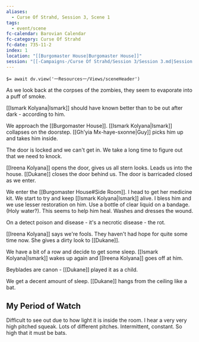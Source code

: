 ```yaml
---
aliases:
  - Curse Of Strahd, Session 3, Scene 1
tags:
  - event/scene
fc-calendar: Barovian Calendar
fc-category: Curse Of Strahd
fc-date: 735-11-2
index: 1
location: "[[Burgomaster House|Burgomaster House]]"
session: "[[-Campaigns-/Curse Of Strahd/Session 3/Session 3.md|Session 3]]"
---
```


`$= await dv.view('一Resources一/Views/sceneHeader')`

As we look back at the corpses of the zombies, they seem to evaporate into a puff of smoke.

[[Ismark Kolyana|Ismark]] should have known better than to be out after dark - according to him.

We approach the [[Burgomaster House]]. [[Ismark Kolyana|Ismark]] collapses on the doorstep. [[Gh'yia Mx-haye-sxonne|Guy]] picks him up and takes him inside.

The door is locked and we can't get in. We take a long time to figure out that we need to knock.

[[Ireena Kolyana]] opens the door, gives us all stern looks. Leads us into the house. [[Dukane]] closes the door behind us. The door is barricaded closed as we enter.

We enter the [[Burgomaster House#Side Room]]. I head to get her medicine kit. We start to try and keep [[Ismark Kolyana|Ismark]] alive. I bless him and we use lesser restoration on him. Use a bottle of clear liquid on a bandage. (Holy water?). This seems to help him heal. Washes and dresses the wound.

On a detect poison and disease - it's a necrotic disease - the rot.

[[Ireena Kolyana]] says we're fools. They haven't had hope for quite some time now. She gives a dirty look to [[Dukane]].

We have a bit of a row and decide to get some sleep. [[Ismark Kolyana|Ismark]] wakes up again and [[Ireena Kolyana]] goes off at him.

Beyblades are canon - [[Dukane]] played it as a child.

We get a decent amount of sleep. [[Dukane]] hangs from the ceiling like a bat.

## My Period of Watch

Difficult to see out due to how light it is inside the room. I hear a very very high pitched squeak. Lots of different pitches. Intermittent, constant. So high that it must be bats.
